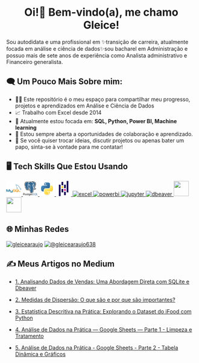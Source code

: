 

<h1 align="center">Oi!👋 Bem-vindo(a), me chamo Gleice! </h1>
Sou autodidata e uma profissional em ✨transição de carreira, atualmente focada em análise e ciência de dados✨sou bacharel em Administração e possuo mais de sete anos de experiência como Analista administrativo e Financeiro generalista.  



</p>
</p>  
<h2 align="left">🗨 Um Pouco Mais Sobre mim:</h2>

- 👩‍💻 Este repositório é o meu espaço para compartilhar meu progresso, projetos e aprendizados em Análise e Ciência de Dados
- 📈 Trabalho com Excel desde 2014
- 🌱 Atualmente estou focada em: **SQL, Python, Power BI, Machine learning** 
- 💬 Estou sempre aberta a oportunidades de colaboração e aprendizado.
- 🤝 Se você quiser trocar ideias, discutir projetos ou apenas bater um papo, sinta-se à vontade para me contatar! 




<h2 align="left">🖥 Tech Skills Que Estou Usando</h2>
  

<p align="left"> 
<a href="https://www.mysql.com/" target="_blank" rel="noreferrer"> <img src="https://raw.githubusercontent.com/devicons/devicon/master/icons/mysql/mysql-original-wordmark.svg" alt="mysql" width="40" height="40"/> </a> <a href="https://www.postgresql.org" target="_blank" rel="noreferrer"> <img src="https://raw.githubusercontent.com/devicons/devicon/master/icons/postgresql/postgresql-original-wordmark.svg" alt="postgresql" width="40" height="40"/> </a> <a href="https://www.python.org" target="_blank" rel="noreferrer"> <img src="https://raw.githubusercontent.com/devicons/devicon/master/icons/python/python-original.svg" alt="python" width="40" height="40"/> <a href="https://pandas.pydata.org/" target="_blank" rel="noreferrer"> <img src="https://raw.githubusercontent.com/devicons/devicon/2ae2a900d2f041da66e950e4d48052658d850630/icons/pandas/pandas-original.svg" alt="pandas" width="40" height="40"/> </a>  
<a href="https://www.microsoft.com/pt-br/microsoft-365/excel" target="_blank" rel="noreferrer"> <img src="https://seeklogo.com/images/E/excel-logo-974BFF9CB9-seeklogo.com.png" alt="excel" width="40" height="40"/> 
<a href="https://powerbi.microsoft.com/" target="_blank" rel="noreferrer"> <img src="https://upload.wikimedia.org/wikipedia/commons/thumb/c/cf/New_Power_BI_Logo.svg/630px-New_Power_BI_Logo.svg.png" alt="powerbi" width="40" height="40"/>  
<a href="https://jupyter.org/" target="_blank" rel="noreferrer"> <img src="https://cdn.jsdelivr.net/gh/devicons/devicon/icons/jupyter/jupyter-original-wordmark.svg" alt="jupyter" width="40" height="40"/> </a>  
<a href="https://devicon.dev/" target="_blank" rel="noreferrer"> <img src="https://cdn.jsdelivr.net/gh/devicons/devicon@latest/icons/dbeaver/dbeaver-original.svg" alt="dbeaver" width="40" height="40"/> </a> 
<img src="https://cdn.jsdelivr.net/gh/devicons/devicon@latest/icons/html5/html5-plain-wordmark.svg" width="40" height="40"/> 
<img src="https://cdn.jsdelivr.net/gh/devicons/devicon@latest/icons/css3/css3-plain-wordmark.svg" width="40" height="40"/>
          
          
            
</p> 
</p> 
<h2 align="left">🌐 Minhas Redes</h2>
<div style="display: inline_block">
<a href="https://linkedin.com/in/gleicearaujo" target="blank"><img align="center" src="https://cdn.jsdelivr.net/gh/devicons/devicon@latest/icons/linkedin/linkedin-original.svg" alt="gleicearaujo" height="30" width="40" /></a>
<a href="https://medium.com/@gleicearaujo638" target="blank"><img align="center" src="https://raw.githubusercontent.com/rahuldkjain/github-profile-readme-generator/master/src/images/icons/Social/medium.svg" alt="@gleicearaujo638" height="30" width="40" /></a> 
 <a [![Gmail](https://img.shields.io/badge/Gmail-D14836?style=for-the-badge&logo=gmail&logoColor=white)](gleicearaujo638@gmail.com)
 </p>         


<h2 align="left">✍️ Meus Artigos no Medium</h2>
 
* [1. Analisando Dados de Vendas: Uma Abordagem Direta com SQLite e Dbeaver](https://medium.com/@gleicearaujo638/analisando-dados-de-vendas-15d780d10be5)
  
* [2. Medidas de Dispersão: O que são e por que são importantes?](https://medium.com/@gleicearaujo638/medidas-de-dispersão-o-que-são-e-por-que-são-importantes-ed39d75d1b30)

* [3. Estatística Descritiva na Prática: Explorando o Dataset do iFood com Python](https://medium.com/@gleicearaujo638/estatística-descritiva-na-prática-insights-com-o-dataset-do-ifood-0eb07dd3b2dd)

* [4. Análise de Dados na Prática — Google Sheets — Parte 1 - Limpeza e Tratamento](https://medium.com/@gleicearaujo638/análise-de-dados-na-prática-google-sheets-parte-1-c966f4664fff)
  
* [5. Análise de Dados na Prática - Google Sheets - Parte 2 - Tabela Dinâmica e Gráficos](https://medium.com/@gleicearaujo638/análise-de-dados-na-prática-google-sheets-parte-2-tabela-dinâmica-e-gráficos-46968b05294b)
 
 

 
 
        
